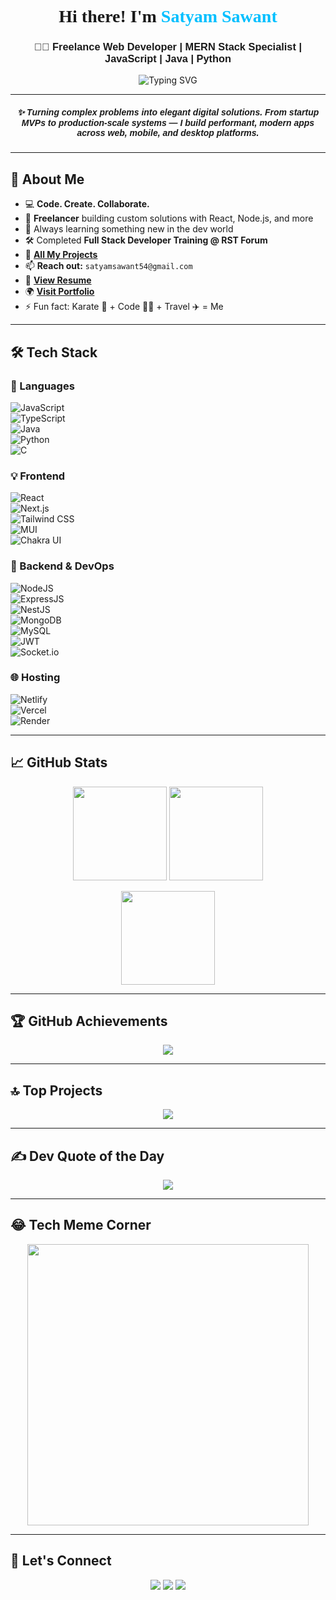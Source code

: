 <h1 align="center" style="font-family: Arial Black;">
  🚀 Hi there! I'm <span style="color:#00BFFF">Satyam Sawant</span> 👋
</h1>

<h3 align="center" style="font-family: sans-serif;">
  👨‍💻 Freelance Web Developer | MERN Stack Specialist | JavaScript | Java | Python
</h3>

<p align="center">
  <img src="https://readme-typing-svg.demolab.com?font=Fira+Code&pause=1000&color=00F7FF&center=true&vCenter=true&width=435&lines=I+Love+Building+Full+Stack+Apps!;MERN+%7C+React+%7C+Node+%7C+MongoDB;Freelancer+%7C+Tech+Explorer+%7C+Problem+Solver" alt="Typing SVG" />
</p>

---

<h5 align="center" style="font-family: sans-serif;">
✨ Turning complex problems into elegant digital solutions.  
From startup MVPs to production-scale systems — I build performant, modern apps across web, mobile, and desktop platforms.
</h5>

---

## 🌟 About Me

- 💻 **Code. Create. Collaborate.**  
- 🎯 **Freelancer** building custom solutions with React, Node.js, and more  
- 🧠 Always learning something new in the dev world  
- 🛠️ Completed **Full Stack Developer Training @ RST Forum**  
- 📂 [**All My Projects**](https://github.com/SatyamDevGenie)  
- 📫 **Reach out:** `satyamsawant54@gmail.com`  
- 🧾 [**View Resume**](https://drive.google.com/drive/my-drive)  
- 🌍 [**Visit Portfolio**](https://ss-dev-portfolio.netlify.app/)  
- ⚡ Fun fact: Karate 🥋 + Code 👨‍💻 + Travel ✈️ = Me  

---

## 🛠️ Tech Stack

### 🚩 Languages
![JavaScript](https://img.shields.io/badge/JavaScript-F7DF1E?style=for-the-badge&logo=javascript&logoColor=black)  
![TypeScript](https://img.shields.io/badge/TypeScript-007ACC?style=for-the-badge&logo=typescript&logoColor=white)  
![Java](https://img.shields.io/badge/Java-orange?style=for-the-badge&logo=java&logoColor=white)  
![Python](https://img.shields.io/badge/Python-blue?style=for-the-badge&logo=python&logoColor=yellow)  
![C](https://img.shields.io/badge/C-%2300599C.svg?style=for-the-badge&logo=c&logoColor=white)

### 💡 Frontend  
![React](https://img.shields.io/badge/React-20232A?style=for-the-badge&logo=react&logoColor=61DAFB)  
![Next.js](https://img.shields.io/badge/Next-black?style=for-the-badge&logo=next.js&logoColor=white)  
![Tailwind CSS](https://img.shields.io/badge/Tailwind-38B2AC?style=for-the-badge&logo=tailwind-css&logoColor=white)  
![MUI](https://img.shields.io/badge/MUI-007FFF?style=for-the-badge&logo=mui&logoColor=white)  
![Chakra UI](https://img.shields.io/badge/Chakra_UI-319795?style=for-the-badge&logo=chakra-ui&logoColor=white)

### 🔧 Backend & DevOps  
![NodeJS](https://img.shields.io/badge/Node.js-339933?style=for-the-badge&logo=nodedotjs&logoColor=white)  
![ExpressJS](https://img.shields.io/badge/Express-404D59?style=for-the-badge)  
![NestJS](https://img.shields.io/badge/NestJS-E0234E?style=for-the-badge&logo=nestjs&logoColor=white)  
![MongoDB](https://img.shields.io/badge/MongoDB-4EA94B?style=for-the-badge&logo=mongodb&logoColor=white)  
![MySQL](https://img.shields.io/badge/MySQL-00758F?style=for-the-badge&logo=mysql&logoColor=white)  
![JWT](https://img.shields.io/badge/JWT-000000?style=for-the-badge&logo=jwt&logoColor=white)  
![Socket.io](https://img.shields.io/badge/Socket.io-black?style=for-the-badge&logo=socket.io)

### 🌐 Hosting  
![Netlify](https://img.shields.io/badge/Netlify-00C7B7?style=for-the-badge&logo=netlify&logoColor=white)  
![Vercel](https://img.shields.io/badge/Vercel-black?style=for-the-badge&logo=vercel&logoColor=white)  
![Render](https://img.shields.io/badge/Render-46E3B7?style=for-the-badge&logo=render&logoColor=white)

---

## 📈 GitHub Stats

<p align="center">
  <img src="https://github-readme-stats.vercel.app/api?username=SatyamDevGenie&show_icons=true&theme=radical" height="150" />
  <img src="https://github-readme-stats.vercel.app/api/top-langs/?username=SatyamDevGenie&layout=compact&theme=radical" height="150" />
</p>
<p align="center">
  <img src="https://github-readme-streak-stats.herokuapp.com/?user=SatyamDevGenie&theme=radical" height="150"/>
</p>

---

## 🏆 GitHub Achievements

<p align="center">
  <img src="https://github-profile-trophy.vercel.app/?username=SatyamDevGenie&theme=gruvbox&no-frame=true&row=1&column=6" />
</p>

---

## 🔝 Top Projects

<p align="center">
  <img src="https://github-contributor-stats.vercel.app/api?username=SatyamDevGenie&limit=5&theme=dark&combine_all_yearly_contributions=true" />
</p>

---

## ✍️ Dev Quote of the Day

<p align="center">
  <img src="https://quotes-github-readme.vercel.app/api?type=horizontal&theme=tokyonight" />
</p>

---

## 😂 Tech Meme Corner

<p align="center">
  <img src="https://i.pinimg.com/736x/9d/d5/52/9dd552fda78b7f923c63e082cee4ccb9.jpg" width="450" />
</p>

---

## 🙌 Let's Connect

<p align="center">
  <a href="mailto:satyamsawant54@gmail.com"><img src="https://img.shields.io/badge/Gmail-D14836?style=for-the-badge&logo=gmail&logoColor=white"></a>
  <a href="https://www.linkedin.com/in/satyamsawant"><img src="https://img.shields.io/badge/LinkedIn-blue?style=for-the-badge&logo=linkedin&logoColor=white"></a>
  <a href="https://ss-dev-portfolio.netlify.app"><img src="https://img.shields.io/badge/Portfolio-000?style=for-the-badge&logo=firefox-browser&logoColor=white"></a>
</p>
